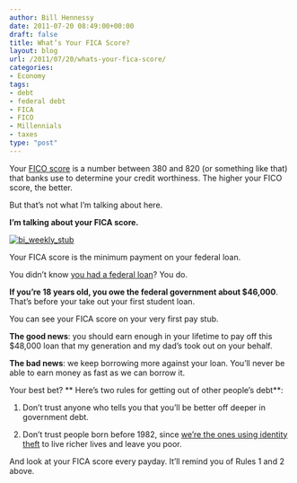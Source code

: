 ```yaml
---
author: Bill Hennessy
date: 2011-07-20 08:49:00+00:00
draft: false
title: What’s Your FICA Score?
layout: blog
url: /2011/07/20/whats-your-fica-score/
categories:
- Economy
tags:
- debt
- federal debt
- FICA
- FICO
- Millennials
- taxes
type: "post"
---
```


Your [FICO score](https://www.myfico.com/crediteducation/whatsinyourscore.aspx) is a number between 380 and 820 (or something like that) that banks use to determine your credit worthiness. The higher your FICO score, the better. 

But that’s not what I’m talking about here.

**I’m talking about your FICA score.**

[![bi_weekly_stub](https://hennessysview.com/wp-content/uploads/2011/07/bi_weekly_stub_thumb.jpg)
](https://hennessysview.com/wp-content/uploads/2011/07/bi_weekly_stub.jpg)

Your FICA score is the minimum payment on your federal loan. 

You didn’t know [you had a federal loan](https://www.brillig.com/debt_clock/)? You do.

**If you’re 18 years old, you owe the federal government about $46,000**. That’s before your take out your first student loan. 

You can see your FICA score on your very first pay stub. 

**The good news**: you should earn enough in your lifetime to pay off this $48,000 loan that my generation and my dad’s took out on your behalf.

**The bad news**: we keep borrowing more against your loan. You’ll never be able to earn money as fast as we can borrow it.

Your best bet? ** Here’s two rules for getting out of other people’s debt**:

1. Don’t trust anyone who tells you that you’ll be better off deeper in government debt. 

2. Don’t trust people born before 1982, since [we’re the ones using identity theft](https://hennessysview.com/?p=11059) to live richer lives and leave you poor. 

And look at your FICA score every payday. It’ll remind you of Rules 1 and 2 above.
